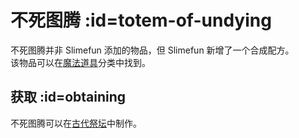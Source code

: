 # 不死图腾 :id=totem-of-undying

不死图腾并非 Slimefun 添加的物品，但 Slimefun 新增了一个合成配方。  
该物品可以在[魔法道具](/Magical-Gadgets)分类中找到。

## 获取 :id=obtaining

不死图腾可以在[古代祭坛](/Ancient-Altar)中制作。
